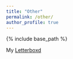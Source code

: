 ```yaml
---
title: "Other"
permalink: /other/
author_profile: true
---
```

{% include base_path %}
<!-- <link rel="stylesheet" href="{{ base_path }}/assets/css/custom.css"> -->

My [Letterboxd](https://letterboxd.com/gnanduru/)